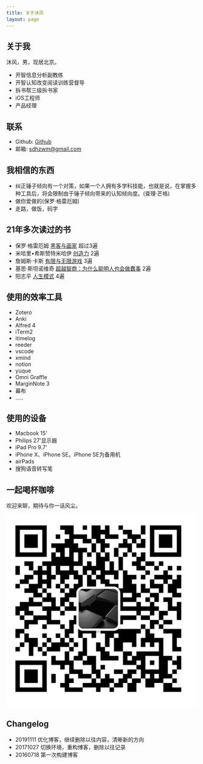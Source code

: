 ```yaml
---
title: 关于沐风
layout: page
---
```


## 关于我

沐风，男，现居北京。

- 开智信息分析副教练
- 开智认知改变阅读训练营督导
- 拆书帮三级拆书家
- iOS工程师
- 产品经理

## 联系

- Github: [Github](https://github.com/sdhzwm)
- 邮箱: sdhzwm@gmail.com

## 我相信的东西

- 纠正锤子倾向有一个对策，如果一个人拥有多学科技能，也就是说，在掌握多种工具后，将会限制由于锤子倾向带来的认知倾向度。(查理·芒格)
- 做你爱做的(保罗·格雷厄姆)
- 走路，做饭，码字

## 21年多次读过的书

- 保罗·格雷厄姆 [黑客与画家](https://book.douban.com/subject/6021440/) 超过3遍
- 米哈里•希斯赞特米哈伊 [创造力](https://book.douban.com/subject/26285299/) 2遍
- 詹姆斯·卡斯 [有限与无限游戏](https://book.douban.com/subject/25742296/)  3遍
- 基思·斯坦诺维奇 [超越智商：为什么聪明人也会做蠢事](https://read.douban.com/ebook/13036913/) 2遍
- 阳志平 [人生模式](https://book.douban.com/subject/34803015/) 4遍

## 使用的效率工具

- Zotero
- Anki
- Alfred 4
- iTerm2
- itimelog
- reeder
- vscode
- xmind
- notion
- yuque
- Omni Graffle
- MarginNote 3
- 幕布
- .....

## 使用的设备

- Macbook 15'
- Philips 27’显示器
- iPad Pro 9.7‘
- iPhone X、iPhone SE。iPhone SE为备用机
- airPads
- 搜狗语音转写笔

## 一起喝杯咖啡

欢迎来聊，期待与你一话风尘。

![微信](about/about.png?r=90&w=100&h=100)

## Changelog

- 20191111 优化博客，继续删除以往内容，清晰新的方向
- 20171027 切换环境，重构博客，删除以往记录
- 20160718 第一次构建博客
  